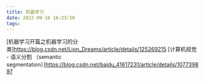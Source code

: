 ```yaml
---
title: 机器学习
date: 2022-09-16 16:23:50
tags:
---
```





[机器学习开篇之机器学习的分类]https://blog.csdn.net/Lion_Dreams/article/details/125269215
[计算机视觉 - 语义分割 （semantic segmentation）]https://blog.csdn.net/baidu_41617231/article/details/107739897
